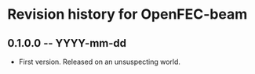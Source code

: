 # Revision history for OpenFEC-beam

## 0.1.0.0 -- YYYY-mm-dd

* First version. Released on an unsuspecting world.
